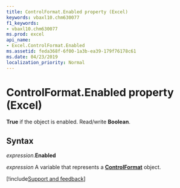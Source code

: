 ```yaml
---
title: ControlFormat.Enabled property (Excel)
keywords: vbaxl10.chm630077
f1_keywords:
- vbaxl10.chm630077
ms.prod: excel
api_name:
- Excel.ControlFormat.Enabled
ms.assetid: feda368f-6f00-1a3b-ea39-179f76178c61
ms.date: 04/23/2019
localization_priority: Normal
---
```



# ControlFormat.Enabled property (Excel)

**True** if the object is enabled. Read/write **Boolean**.


## Syntax

_expression_.**Enabled**

_expression_ A variable that represents a **[ControlFormat](Excel.ControlFormat.md)** object.




[!include[Support and feedback](~/includes/feedback-boilerplate.md)]